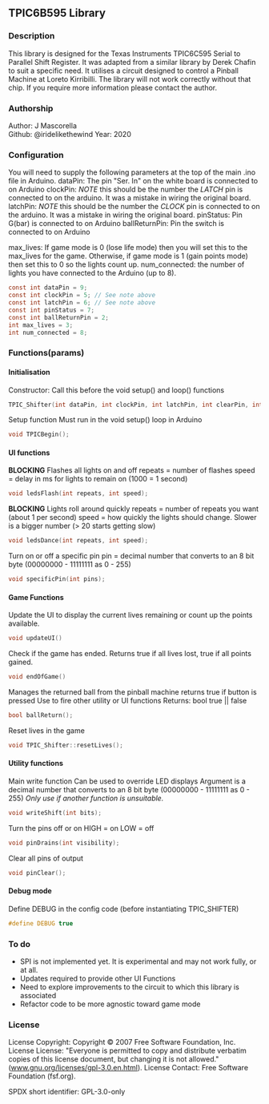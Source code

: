 
## TPIC6B595 Library

### Description
This library is designed for the Texas Instruments TPIC6C595 Serial to Parallel Shift Register. It was adapted from a similar library by Derek Chafin to suit a specific need.
It utilises a circuit designed to control a Pinball Machine at Loreto Kirribilli. The library will not work correctly without that chip. If you require more information please contact the author.

### Authorship
Author: J Mascorella  
Github: @iridelikethewind
Year: 2020  

### Configuration
You will need to supply the following parameters at the top of the main .ino file in Arduino.
dataPin: The pin "Ser. In" on the white board is connected to on Arduino
clockPin: *NOTE* this should be the number the _LATCH_ pin is connected to on the arduino. It was a mistake in wiring the original board.
latchPin: *NOTE* this should be the number the _CLOCK_ pin is connected to on the arduino. It was a mistake in wiring the original board.
pinStatus: Pin G(bar) is connected to on Arduino
ballReturnPin: Pin the switch is connected to on Arduino

max_lives: If game mode is 0 (lose life mode) then you will set this to the max_lives for the game. Otherwise, if game mode is 1 (gain points mode) then set this to 0 so the lights count up.
num_connected: the number of lights you have connected to the Arduino (up to 8).

```c
const int dataPin = 9;
const int clockPin = 5; // See note above
const int latchPin = 6; // See note above
const int pinStatus = 7;
const int ballReturnPin = 2;
int max_lives = 3;
int num_connected = 8;
``` 

### Functions(params)

#### Initialisation
Constructor: Call this before the void setup() and loop() functions
```c
TPIC_Shifter(int dataPin, int clockPin, int latchPin, int clearPin, int ballReturnButton, int max_lives, int num_connected);
```

Setup function 
Must run in the void setup() loop in Arduino
```c
void TPICBegin();
```

#### UI functions
**BLOCKING**
Flashes all lights on and off
repeats = number of flashes
speed = delay in ms for lights to remain on (1000 = 1 second)
```c
void ledsFlash(int repeats, int speed);
```

**BLOCKING**
Lights roll around quickly
repeats = number of repeats you want (about 1 per second)
speed = how quickly the lights should change. Slower is a bigger number (> 20 starts getting slow)
```c 
void ledsDance(int repeats, int speed);
```

Turn on or off a specific pin
pin = decimal number that converts to an 8 bit byte (00000000 - 11111111 as 0 - 255)
```c
void specificPin(int pins);
```

#### Game Functions

Update the UI to display the current lives remaining or count up the points available. 
```c
void updateUI() 
```

Check if the game has ended. Returns true if all lives lost, true if all points gained. 
```c
void endOfGame() 
```

Manages the returned ball from the pinball machine returns true if button is pressed
Use to fire other utility or UI functions
Returns: bool true || false 
```c
bool ballReturn();
```

Reset lives in the game
```c
void TPIC_Shifter::resetLives();
```

#### Utility functions

Main write function
Can be used to override LED displays
Argument is a decimal number that converts to an 8 bit byte (00000000 - 11111111 as 0 - 255)
_Only use if another function is unsuitable._
```c
void writeShift(int bits);
```

Turn the pins off or on
HIGH = on
LOW = off
```c
void pinDrains(int visibility); 
```

Clear all pins of output
```c
void pinClear();
```

#### Debug mode
Define DEBUG in the config code (before instantiating TPIC_SHIFTER)
```c
#define DEBUG true
```

### To do
* SPI is not implemented yet. It is experimental and may not work fully, or at all. 
* Updates required to provide other UI Functions
* Need to explore improvements to the circuit to which this library is associated
* Refactor code to be more agnostic toward game mode


### License
License Copyright: Copyright © 2007 Free Software Foundation, Inc.
License License: "Everyone is permitted to copy and distribute verbatim copies of this license document, but changing it is not allowed." (www.gnu.org/licenses/gpl-3.0.en.html).
License Contact: Free Software Foundation (fsf.org).

SPDX short identifier: GPL-3.0-only

